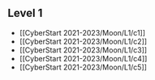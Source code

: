 ## Level 1
- [[CyberStart 2021-2023/Moon/L1/c1]]
- [[CyberStart 2021-2023/Moon/L1/c2]]
- [[CyberStart 2021-2023/Moon/L1/c3]]
- [[CyberStart 2021-2023/Moon/L1/c4]]
- [[CyberStart 2021-2023/Moon/L1/c5]]